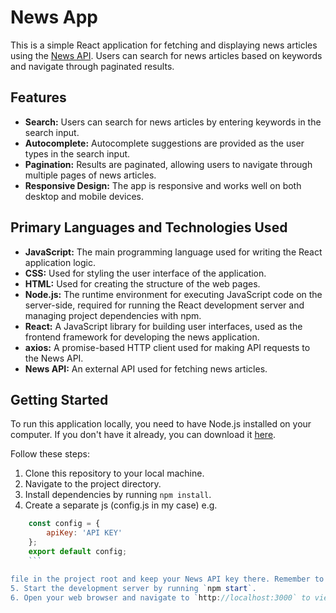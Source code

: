 # News App

This is a simple React application for fetching and displaying news articles using the [News API](https://newsapi.org/). Users can search for news articles based on keywords and navigate through paginated results.

## Features

- **Search:** Users can search for news articles by entering keywords in the search input.
- **Autocomplete:** Autocomplete suggestions are provided as the user types in the search input.
- **Pagination:** Results are paginated, allowing users to navigate through multiple pages of news articles.
- **Responsive Design:** The app is responsive and works well on both desktop and mobile devices.

## Primary Languages and Technologies Used

- **JavaScript:** The main programming language used for writing the React application logic.
- **CSS:** Used for styling the user interface of the application.
- **HTML:** Used for creating the structure of the web pages.
- **Node.js:** The runtime environment for executing JavaScript code on the server-side, required for running the React development server and managing project dependencies with npm.
- **React:** A JavaScript library for building user interfaces, used as the frontend framework for developing the news application.
- **axios:** A promise-based HTTP client used for making API requests to the News API.
- **News API:** An external API used for fetching news articles.

## Getting Started

To run this application locally, you need to have Node.js installed on your computer. If you don't have it already, you can download it [here](https://nodejs.org/).

Follow these steps:

1. Clone this repository to your local machine.
2. Navigate to the project directory.
3. Install dependencies by running `npm install`.
4. Create a separate js (config.js in my case) e.g.
```javascript
    const config = {
        apiKey: 'API KEY' 
    };
    export default config;
    ``` 

file in the project root and keep your News API key there. Remember to import the file in your App.js and gitignore it to avoid publically exposing your API key.
5. Start the development server by running `npm start`.
6. Open your web browser and navigate to `http://localhost:3000` to view the app.
